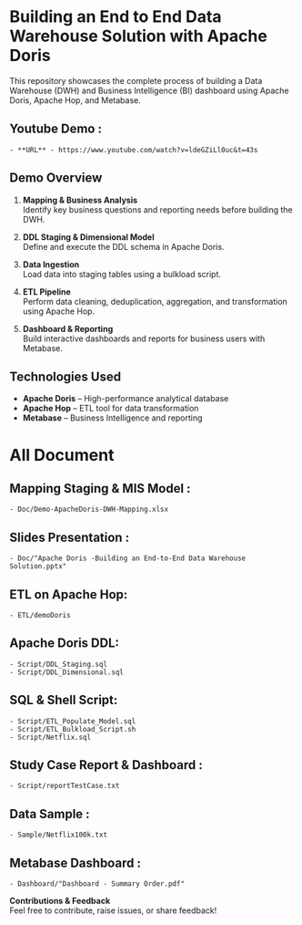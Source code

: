 # Building an End to End Data Warehouse Solution with Apache Doris

This repository showcases the complete process of building a Data Warehouse (DWH) and Business Intelligence (BI) dashboard using Apache Doris, Apache Hop, and Metabase.

## Youtube Demo :
	- **URL** - https://www.youtube.com/watch?v=ldeGZiLl0uc&t=43s

## Demo Overview

1. **Mapping & Business Analysis**  
   Identify key business questions and reporting needs before building the DWH.

2. **DDL Staging & Dimensional Model**  
   Define and execute the DDL schema in Apache Doris.

3. **Data Ingestion**  
   Load data into staging tables using a bulkload script.

4. **ETL Pipeline**  
   Perform data cleaning, deduplication, aggregation, and transformation using Apache Hop.

5. **Dashboard & Reporting**  
   Build interactive dashboards and reports for business users with Metabase.

## Technologies Used
- **Apache Doris** – High-performance analytical database
- **Apache Hop** – ETL tool for data transformation
- **Metabase** – Business Intelligence and reporting

# All Document

## Mapping Staging & MIS Model : 
	- Doc/Demo-ApacheDoris-DWH-Mapping.xlsx

## Slides Presentation : 
	- Doc/"Apache Doris -Building an End-to-End Data Warehouse Solution.pptx"

## ETL on Apache Hop:
	- ETL/demoDoris

## Apache Doris DDL:
	- Script/DDL_Staging.sql
	- Script/DDL_Dimensional.sql

## SQL & Shell Script:
	- Script/ETL_Populate_Model.sql
	- Script/ETL_Bulkload_Script.sh
	- Script/Netflix.sql

## Study Case Report & Dashboard :
	- Script/reportTestCase.txt

## Data Sample :
	- Sample/Netflix100k.txt

## Metabase Dashboard :
	- Dashboard/"Dashboard - Summary Order.pdf"

**Contributions & Feedback**  
Feel free to contribute, raise issues, or share feedback!
